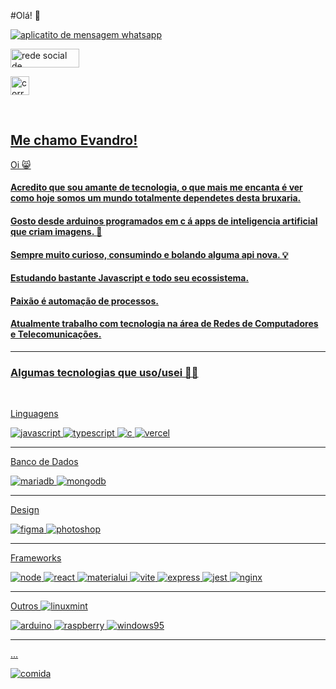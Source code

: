 #Olá! :wave:

<div>

<a  href="https://api.whatsapp.com/send?phone=5524988441050&text=Ol%C3%A1,%20Encontrei%20seu%20contato%20no%20GitHub!" ><img  align="center"  alt="aplicatito de mensagem whatsapp"  src="https://img.shields.io/badge/WhatsApp-25D366?style=for-the-badge&logo=whatsapp&logoColor=white"></a>

<a  href="https://www.linkedin.com/in/joaovolpatocode/"><img  align="center"  alt="rede social de trabalhadores"  height="30"  width="110"  src="https://img.shields.io/badge/LinkedIn-0077B5?style=for-the-badge&logo=linkedin&logoColor=white"/>

<a  href="mailto:evandro.souza.pereira@gmail.com"><img  align="center"  height="30"  alt="correio eletronico"  src="https://img.shields.io/badge/Gmail-D14836?style=for-the-badge&logo=gmail&logoColor=white"/>

</div>

<br/>

<div>

## Me chamo Evandro!

Oi :smile_cat:
#### Acredito que sou amante de tecnologia, o que mais me encanta é ver como hoje somos um mundo totalmente dependetes desta bruxaria.
####  Gosto desde arduinos programados em c á apps de inteligencia artificial que criam imagens. :hear_no_evil:
####  Sempre muito curioso, consumindo e bolando alguma api nova. :bulb:
#### Estudando bastante Javascript e todo seu ecossistema.
#### Paixão é automação de processos.
#### Atualmente trabalho com tecnologia na área de Redes de Computadores e Telecomunicações.
</div>

___
<div>

### Algumas tecnologias que uso/usei :man_technologist:

<br>

Linguagens

<img  alt="javascript"  src="https://img.shields.io/badge/JavaScript-323330?style=for-the-badge&logo=javascript&logoColor=F7DF1E"/>

<img  alt="typescript"  src="https://img.shields.io/badge/TypeScript-007ACC?style=for-the-badge&logo=typescript&logoColor=white"/>

<img  alt="c"  src="https://img.shields.io/badge/C-00599C?style=for-the-badge&logo=c&logoColor=white"/>

<img  alt="vercel"  src="https://img.shields.io/badge/Vercel-000000?style=for-the-badge&logo=vercel&logoColor=white"/>

___
Banco de Dados

<img  alt="mariadb"  src="https://img.shields.io/badge/MariaDB-003545?style=for-the-badge&logo=mariadb&logoColor=white"/>

<img  alt="mongodb"  src="https://img.shields.io/badge/MongoDB-4EA94B?style=for-the-badge&logo=mongodb&logoColor=white"/>

___
Design

<img  alt="figma"  src="https://img.shields.io/badge/Figma-F24E1E?style=for-the-badge&logo=figma&logoColor=white"/>

<img  alt="photoshop"  src="https://img.shields.io/badge/Adobe%20Photoshop-31A8FF?style=for-the-badge&logo=Adobe%20Photoshop&logoColor=black"/>

___
Frameworks

<img  alt="node"  src="https://img.shields.io/badge/Node.js-339933?style=for-the-badge&logo=nodedotjs&logoColor=white"/>

<img  alt="react"  src="https://img.shields.io/badge/React-20232A?style=for-the-badge&logo=react&logoColor=61DAFB"/>

<img  alt="materialui"  src="https://img.shields.io/badge/Material%20UI-007FFF?style=for-the-badge&logo=mui&logoColor=white"/>

<img  alt="vite"  src="https://img.shields.io/badge/Vite-B73BFE?style=for-the-badge&logo=vite&logoColor=FFD62E"/>

<img  alt="express"  src="https://img.shields.io/badge/Express.js-000000?style=for-the-badge&logo=express&logoColor=white"/>

<img  alt="jest"  src="https://img.shields.io/badge/Jest-C21325?style=for-the-badge&logo=jest&logoColor=white"/>

<img  alt="nginx"  src="https://img.shields.io/badge/Nginx-009639?style=for-the-badge&logo=nginx&logoColor=white"/>

___

Outros
<img  alt="linuxmint"  src="https://img.shields.io/badge/Linux_Mint-87CF3E?style=for-the-badge&logo=linux-mint&logoColor=white"/>

<img  alt="arduino"  src="https://img.shields.io/badge/Arduino-00979D?style=for-the-badge&logo=Arduino&logoColor=white"/>

<img  alt="raspberry"  src="https://img.shields.io/badge/Raspberry%20Pi-A22846?style=for-the-badge&logo=Raspberry%20Pi&logoColor=white"/>

<img  alt="windows95"  src="https://img.shields.io/badge/Windows_95-008080?style=for-the-badge&logo=windows-95&logoColor=white"/>

___
...

<img  alt="comida"  src="https://img.shields.io/badge/McDonald's-FBC817?style=for-the-badge&logo=McDonald's&logoColor=white"/>
</div>